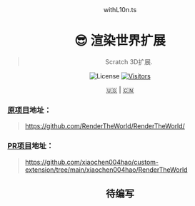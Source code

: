 <div align="center">withL10n.ts

# 😎 渲染世界扩展

> Scratch 3D扩展.

![License](https://img.shields.io/github/license/RenderTheWorld/RenderTheWorld?labelColor=%23121c3d&color=%234a76ff&style=flat-square&labelStyle=upper&label=LICENSE)
[![Visitors](https://api.visitorbadge.io/api/visitors?path=https%3A%2F%2Fgithub.com%2FRenderTheWorld%2FRenderTheWorld&labelColor=%23121c3d&countColor=%234a76ff&style=flat-square&labelStyle=upper)](https://visitorbadge.io/status?path=https%3A%2F%2Fgithub.com%2FRenderTheWorld%2FRenderTheWorld)

[🇺🇸](./README.md) | [🇨🇳](./README_zh-CN.md)

</div>

### [原项目](https://github.com/RenderTheWorld/RenderTheWorld/)地址：
> https://github.com/RenderTheWorld/RenderTheWorld/
### [PR项目](https://github.com/xiaochen004hao/custom-extension/tree/main/xiaochen004hao/RenderTheWorld)地址：
> https://github.com/xiaochen004hao/custom-extension/tree/main/xiaochen004hao/RenderTheWorld

<div align="center">

## 待编写

</div>
